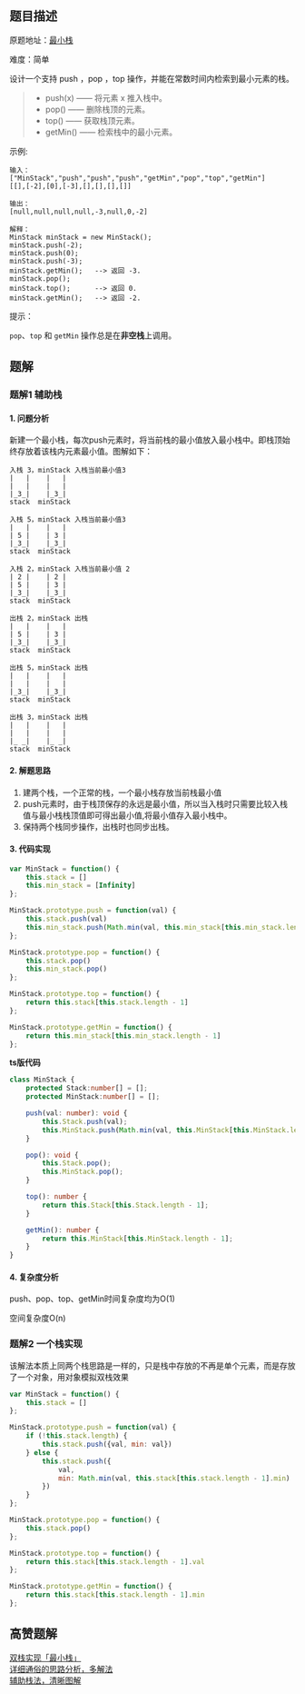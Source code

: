 ## 题目描述
原题地址：[最小栈](https://leetcode-cn.com/problems/min-stack/)

难度：简单

设计一个支持 push ，pop ，top 操作，并能在常数时间内检索到最小元素的栈。
>- push(x) —— 将元素 x 推入栈中。
>- pop() —— 删除栈顶的元素。
>- top() —— 获取栈顶元素。
>- getMin() —— 检索栈中的最小元素。
 

示例:
```
输入：
["MinStack","push","push","push","getMin","pop","top","getMin"]
[[],[-2],[0],[-3],[],[],[],[]]

输出：
[null,null,null,null,-3,null,0,-2]

解释：
MinStack minStack = new MinStack();
minStack.push(-2);
minStack.push(0);
minStack.push(-3);
minStack.getMin();   --> 返回 -3.
minStack.pop();
minStack.top();      --> 返回 0.
minStack.getMin();   --> 返回 -2.
```

提示：

`pop`、`top` 和 `getMin` 操作总是在**非空栈**上调用。


## 题解
### 题解1 辅助栈
#### 1. 问题分析
新建一个最小栈，每次push元素时，将当前栈的最小值放入最小栈中。即栈顶始终存放着该栈内元素最小值。图解如下：

```
入栈 3，minStack 入栈当前最小值3
|   |    |   |
|   |    |   |
|_3_|    |_3_|
stack  minStack

入栈 5，minStack 入栈当前最小值3
|   |    |   |
| 5 |    | 3 |
|_3_|    |_3_|
stack  minStack

入栈 2，minStack 入栈当前最小值 2 
| 2 |    | 2 |
| 5 |    | 3 |
|_3_|    |_3_|
stack  minStack

出栈 2，minStack 出栈
|   |    |   |
| 5 |    | 3 |
|_3_|    |_3_|
stack  minStack

出栈 5，minStack 出栈
|   |    |   |
|   |    |   |
|_3_|    |_3_|
stack  minStack

出栈 3，minStack 出栈  
|   |    |   |
|   |    |   |
|_ _|    |_ _|
stack  minStack
```

#### 2. 解题思路
1. 建两个栈，一个正常的栈，一个最小栈存放当前栈最小值
2. push元素时，由于栈顶保存的永远是最小值，所以当入栈时只需要比较入栈值与最小栈栈顶值即可得出最小值,将最小值存入最小栈中。
3. 保持两个栈同步操作，出栈时也同步出栈。

#### 3. 代码实现
```js
var MinStack = function() {
    this.stack = []
    this.min_stack = [Infinity]
};

MinStack.prototype.push = function(val) {
    this.stack.push(val)
    this.min_stack.push(Math.min(val, this.min_stack[this.min_stack.length - 1]))
};

MinStack.prototype.pop = function() {
    this.stack.pop()
    this.min_stack.pop()
};

MinStack.prototype.top = function() {
    return this.stack[this.stack.length - 1]
};

MinStack.prototype.getMin = function() {
    return this.min_stack[this.min_stack.length - 1]
};
```

**ts版代码**
```ts
class MinStack {
    protected Stack:number[] = [];
    protected MinStack:number[] = [];

    push(val: number): void {
        this.Stack.push(val);
        this.MinStack.push(Math.min(val, this.MinStack[this.MinStack.length - 1] ?? Infinity));
    }

    pop(): void {
        this.Stack.pop();
        this.MinStack.pop();
    }

    top(): number {
        return this.Stack[this.Stack.length - 1];
    }

    getMin(): number {
        return this.MinStack[this.MinStack.length - 1];
    }
}
```

#### 4. 复杂度分析
push、pop、top、getMin时间复杂度均为O(1)

空间复杂度O(n)

### 题解2 一个栈实现

该解法本质上同两个栈思路是一样的，只是栈中存放的不再是单个元素，而是存放了一个对象，用对象模拟双栈效果

```js
var MinStack = function() {
    this.stack = []
};

MinStack.prototype.push = function(val) {
    if (!this.stack.length) {
        this.stack.push({val, min: val})
    } else {
        this.stack.push({
            val, 
            min: Math.min(val, this.stack[this.stack.length - 1].min)
        })
    }
};

MinStack.prototype.pop = function() {
    this.stack.pop()
};

MinStack.prototype.top = function() {
    return this.stack[this.stack.length - 1].val
};

MinStack.prototype.getMin = function() {
    return this.stack[this.stack.length - 1].min
};
```

## 高赞题解
[双栈实现「最小栈」](https://leetcode-cn.com/problems/min-stack/solution/tu-li-zhan-shi-shuang-zhan-shi-xian-zui-fcwj5/)  
[详细通俗的思路分析，多解法](https://leetcode-cn.com/problems/min-stack/solution/xiang-xi-tong-su-de-si-lu-fen-xi-duo-jie-fa-by-38/)  
[辅助栈法，清晰图解](https://leetcode-cn.com/problems/min-stack/solution/min-stack-fu-zhu-stackfa-by-jin407891080/)  
